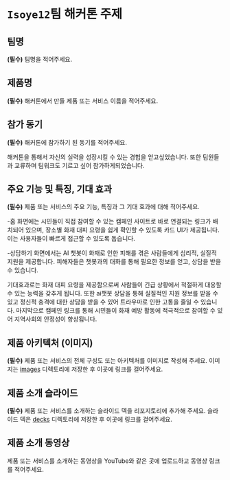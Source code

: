 # `Isoye12`팀 해커톤 주제

## 팀명

**(필수)** 팀명을 적어주세요.

## 제품명

**(필수)** 해커톤에서 만들 제품 또는 서비스 이름을 적어주세요.

## 참가 동기

**(필수)** 해커톤에 참가하기 된 동기를 적어주세요.

해커톤을 통해서 자신의 실력을 성장시킬 수 있는 경험을 얻고싶었습니다. 또한 팀원들과 교류하며 팀워크도 기르고 싶어 참가하게되었습니다.

## 주요 기능 및 특징, 기대 효과

**(필수)** 제품 또는 서비스의 주요 기능, 특징과 그 기대 효과에 대해 적어주세요.

-홈 화면에는 시민들이 직접 참여할 수 있는 캠페인 사이트로 바로 연결되는 링크가 배치되어 있으며, 장소별 화재 대피 요령을 쉽게 확인할 수 있도록 카드 UI가 제공됩니다. 이는 사용자들이 빠르게 접근할 수 있도록 돕습니다.

-상담하기 화면에서는 AI 챗봇이 화재로 인한 피해를 겪은 사람들에게 심리적, 실질적 지원을 제공합니다. 피해자들은 챗봇과의 대화를 통해 필요한 정보를 얻고, 상담을 받을 수 있습니다.

기대효과로는 화재 대피 요령을 제공함으로써 사람들이 긴급 상황에서 적절하게 대응할 수 있는 능력을 갖추게 됩니다. 또한 ai챗봇 상담을 통해 실질적인 지원 정보를 받을 수 있고 정신적 충격에 대한 상담을 받을 수 있어 트라우마로 인한 고통을 줄일 수 있습니다. 마지막으로 캠페인 링크를 통해 시민들이 화재 예방 활동에 적극적으로 참여할 수 있어 지역사회의 안정성이 향상됩니다.

## 제품 아키텍처 (이미지)

**(필수)** 제품 또는 서비스의 전체 구성도 또는 아키텍처를 이미지로 작성해 주세요. 이미지는 [images](./images) 디렉토리에 저장한 후 이곳에 링크를 걸어주세요.

## 제품 소개 슬라이드

**(필수)** 제품 또는 서비스를 소개하는 슬라이드 덱을 리포지토리에 추가해 주세요. 슬라이드 덱은 [decks](./decks) 디렉토리에 저장한 후 이곳에 링크를 걸어주세요.

## 제품 소개 동영상

제품 또는 서비스를 소개하는 동영상을 YouTube와 같은 곳에 업로드하고 동영상 링크를 적어주세요.

